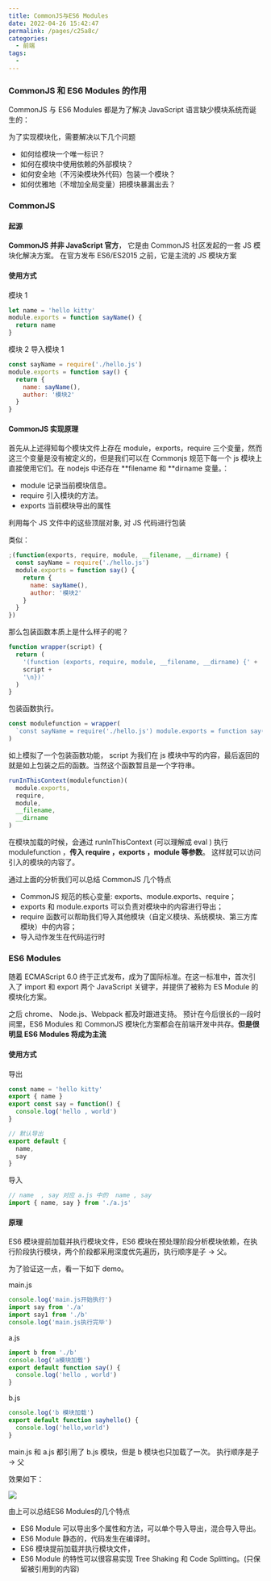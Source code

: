 ```yaml
---
title: CommonJS与ES6 Modules
date: 2022-04-26 15:42:47
permalink: /pages/c25a8c/
categories:
  - 前端
tags:
  -
---
```


### CommonJS 和 ES6 Modules 的作用

CommonJS 与 ES6 Modules 都是为了解决 JavaScript 语言缺少模块系统而诞生的：

为了实现模块化，需要解决以下几个问题

- 如何给模块一个唯一标识？
- 如何在模块中使用依赖的外部模块？
- 如何安全地（不污染模块外代码）包装一个模块？
- 如何优雅地（不增加全局变量）把模块暴漏出去？

### CommonJS

#### 起源

**CommonJS 并非 JavaScript 官方**， 它是由 CommonJS 社区发起的一套 JS 模块化解决方案。 在官方发布 ES6/ES2015 之前，它是主流的 JS 模块方案

#### 使用方式

模块 1

```javascript
let name = 'hello kitty'
module.exports = function sayName() {
  return name
}
```

模块 2 导入模块 1

```javascript
const sayName = require('./hello.js')
module.exports = function say() {
  return {
    name: sayName(),
    author: '模块2'
  }
}
```

#### CommonJS 实现原理

首先从上述得知每个模块文件上存在 module，exports，require 三个变量，然而这三个变量是没有被定义的，但是我们可以在 Commonjs 规范下每一个 js 模块上直接使用它们。在 nodejs 中还存在 **filename 和 **dirname 变量。：

- module 记录当前模块信息。
- require 引入模块的方法。
- exports 当前模块导出的属性

利用每个 JS 文件中的这些顶层对象, 对 JS 代码进行包装

类似：

```javascript
;(function(exports, require, module, __filename, __dirname) {
  const sayName = require('./hello.js')
  module.exports = function say() {
    return {
      name: sayName(),
      author: '模块2'
    }
  }
})
```

那么包装函数本质上是什么样子的呢？

```javascript
function wrapper(script) {
  return (
    '(function (exports, require, module, __filename, __dirname) {' +
    script +
    '\n})'
  )
}
```

包装函数执行。

```javascript
const modulefunction = wrapper(
  `const sayName = require('./hello.js') module.exports = function say(){ return { name:sayName(), author:'我不是外星人' } }`
)
```

如上模拟了一个包装函数功能， script 为我们在 js 模块中写的内容，最后返回的就是如上包装之后的函数。当然这个函数暂且是一个字符串。

```javascript
runInThisContext(modulefunction)(
  module.exports,
  require,
  module,
  __filename,
  __dirname
)
```

在模块加载的时候，会通过 runInThisContext (可以理解成 eval ) 执行 modulefunction ，**传入 require ，exports ，module 等参数**。 这样就可以访问引入的模块的内容了。

通过上面的分析我们可以总结 CommonJS 几个特点

- CommonJS 规范的核心变量: exports、module.exports、require；
- exports 和 module.exports 可以负责对模块中的内容进行导出；
- require 函数可以帮助我们导入其他模块（自定义模块、系统模块、第三方库模块）中的内容；
- 导入动作发生在代码运行时

### ES6 Modules

随着 ECMAScript 6.0 终于正式发布，成为了国际标准。在这一标准中，首次引入了 import 和 export 两个 JavaScript 关键字，并提供了被称为 ES Module 的模块化方案。

之后 chrome、 Node.js、Webpack 都及时跟进支持。 预计在今后很长的一段时间里，ES6 Modules 和 CommonJS 模块化方案都会在前端开发中共存。**但是很明显 ES6 Modules 将成为主流**

#### 使用方式

导出

```javascript
const name = 'hello kitty'
export { name }
export const say = function() {
  console.log('hello , world')
}

// 默认导出
export default {
  name,
  say
}
```

导入

```javascript
// name  , say 对应 a.js 中的  name , say
import { name, say } from './a.js'
```

#### 原理

ES6 模块提前加载并执行模块文件，ES6 模块在预处理阶段分析模块依赖，在执行阶段执行模块，两个阶段都采用深度优先遍历，执行顺序是子 -> 父。

为了验证这一点，看一下如下 demo。

main.js

```javascript
console.log('main.js开始执行')
import say from './a'
import say1 from './b'
console.log('main.js执行完毕')
```

a.js

```javascript
import b from './b'
console.log('a模块加载')
export default function say() {
  console.log('hello , world')
}
```

b.js

```javascript
console.log('b 模块加载')
export default function sayhello() {
  console.log('hello,world')
}
```

main.js 和 a.js 都引用了 b.js 模块，但是 b 模块也只加载了一次。
执行顺序是子 -> 父

效果如下：

![](https://raw.gitmirror.com/GanChuanYin/picture/main/blog/20220426162157.png)

由上可以总结ES6 Modules的几个特点

- ES6 Module 可以导出多个属性和方法，可以单个导入导出，混合导入导出。
- ES6 Module 静态的，代码发生在编译时。
- ES6 模块提前加载并执行模块文件，
- ES6 Module 的特性可以很容易实现 Tree Shaking 和 Code Splitting。(只保留被引用到的内容)

